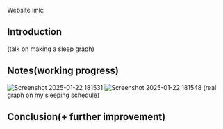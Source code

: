 Website link:

## Introduction
(talk on making a sleep graph)

## Notes(working progress)

![Screenshot 2025-01-22 181531](https://github.com/user-attachments/assets/9790ca38-b638-42ab-b45f-4aeec7384fe6)
![Screenshot 2025-01-22 181548](https://github.com/user-attachments/assets/ee469aea-e5b5-4cc6-8bb5-703025526c4a)
(real graph on my sleeping schedule)

## Conclusion(+ further improvement)
